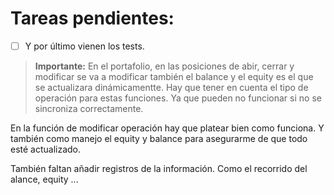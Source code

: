 # Tareas pendientes:

- [ ] Y por último vienen los tests.

> **Importante:** En el portafolio, en las posiciones de abir, cerrar y modificar se va a modificar también el balance y el equity es el que se actualizara dinámicamentte. 
Hay que tener en cuenta el tipo de operación para estas funciones. Ya que pueden no funcionar si no se sincroniza correctamente.

En la función de modificar operación hay que platear bien como funciona. Y también como manejo el equity y balance para asegurarme de que todo esté actualizado.

También faltan añadir registros de la información. Como el recorrido del alance, equity ...

